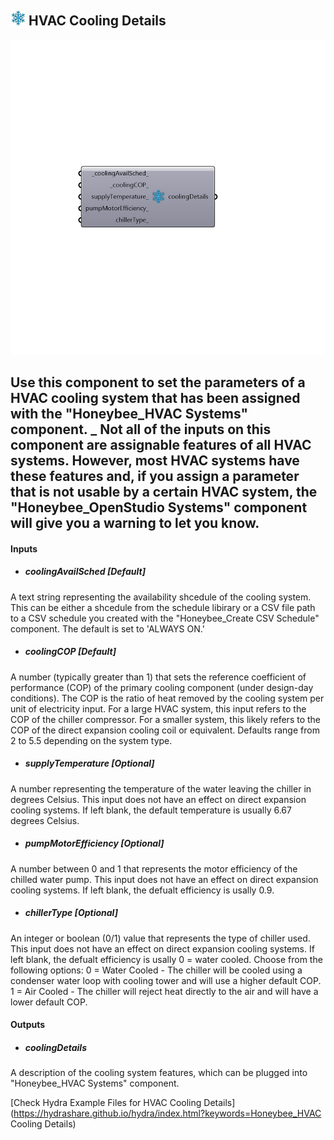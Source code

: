 ## ![](../../images/icons/HVAC_Cooling_Details.png) HVAC Cooling Details

![](../../images/components/HVAC_Cooling_Details.png)

Use this component to set the parameters of a HVAC cooling system that has been assigned with the "Honeybee_HVAC Systems" component.
 _
 Not all of the inputs on this component are assignable features of all HVAC systems.  However, most HVAC systems have these features and, if you assign a parameter that is not usable by a certain HVAC system, the "Honeybee_OpenStudio Systems" component will give you a warning to let you know.
 -
 

#### Inputs
* ##### coolingAvailSched [Default]
A text string representing the availability shcedule of the cooling system.  This can be either a shcedule from the schedule libirary or a CSV file path to a CSV schedule you created with the "Honeybee_Create CSV Schedule" component.  The default is set to 'ALWAYS ON.'
* ##### coolingCOP [Default]
A number (typically greater than 1) that sets the reference coefficient of performance (COP) of the primary cooling component (under design-day conditions). The COP is the ratio of heat removed by the cooling system per unit of electricity input.  For a large HVAC system, this input refers to the COP of the chiller compressor.  For a smaller system, this likely refers to the COP of the direct expansion cooling coil or equivalent.  Defaults range from 2 to 5.5 depending on the system type.
* ##### supplyTemperature [Optional]
A number representing the temperature of the water leaving the chiller in degrees Celsius.  This input does not have an effect on direct expansion cooling systems.  If left blank, the default temperature is usually 6.67 degrees Celsius.
* ##### pumpMotorEfficiency [Optional]
A number between 0 and 1 that represents the motor efficiency of the chilled water pump.  This input does not have an effect on direct expansion cooling systems.  If left blank, the defualt efficiency is usally 0.9.
* ##### chillerType [Optional]
An integer or boolean (0/1) value that represents the type of chiller used.  This input does not have an effect on direct expansion cooling systems.  If left blank, the defualt efficiency is usally 0 = water cooled.  Choose from the following options:
 0 = Water Cooled - The chiller will be cooled using a condenser water loop with cooling tower and will use a higher default COP.
 1 = Air Cooled - The chiller will reject heat directly to the air and will have a lower default COP.

#### Outputs
* ##### coolingDetails
A description of the cooling system features, which can be plugged into "Honeybee_HVAC Systems" component.


[Check Hydra Example Files for HVAC Cooling Details](https://hydrashare.github.io/hydra/index.html?keywords=Honeybee_HVAC Cooling Details)